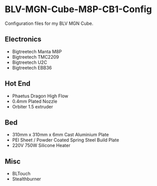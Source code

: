 # BLV-MGN-Cube-M8P-CB1-Config
Configuration files for my BLV MGN Cube.

## Electronics

- Bigtreetech Manta M8P
- Bigtreetech TMC2209
- Bigtreetech U2C
- Bigtreetech EBB36

## Hot End

- Phaetus Dragon High Flow
- 0.4mm Plated Nozzle
- Orbiter 1.5 extruder

## Bed

- 310mm x 310mm x 6mm Cast Aluminium Plate
- PEI Sheet / Powder Coated Spring Steel Build Plate
- 220V 750W Silicone Heater

## Misc

- BLTouch
- Stealthburner